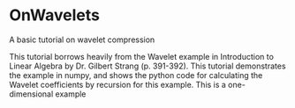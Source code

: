 # OnWavelets
A basic tutorial on wavelet compression

This tutorial borrows heavily from the Wavelet example in Introduction to Linear Algebra by Dr. Gilbert Strang (p. 391-392).  This tutorial demonstrates the example in numpy, and shows the python code for calculating the Wavelet coefficients by recursion for this example.  This is a one-dimensional example

